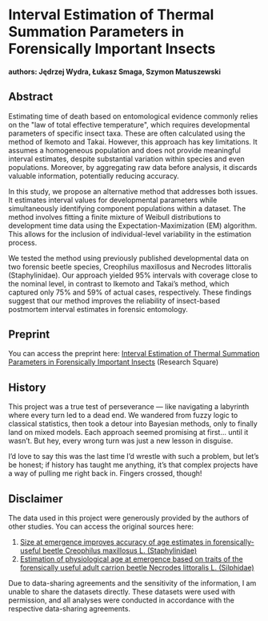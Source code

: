 # Interval Estimation of Thermal Summation Parameters in Forensically Important Insects
#### authors: Jędrzej Wydra, Łukasz Smaga, Szymon Matuszewski

## Abstract
Estimating time of death based on entomological evidence commonly relies on the "law of total effective temperature", which requires developmental parameters of specific insect taxa. These are often calculated using the method of Ikemoto and Takai. However, this approach has key limitations. It assumes a homogeneous population and does not provide meaningful interval estimates, despite substantial variation within species and even populations. Moreover, by aggregating raw data before analysis, it discards valuable information, potentially reducing accuracy. 

In this study, we propose an alternative method that addresses both issues. It estimates interval values for developmental parameters while simultaneously identifying component populations within a dataset. The method involves fitting a finite mixture of Weibull distributions to development time data using the Expectation-Maximization (EM) algorithm. This allows for the inclusion of individual-level variability in the estimation process. 

We tested the method using previously published developmental data on two forensic beetle species, Creophilus maxillosus and Necrodes littoralis (Staphylinidae). Our approach yielded 95% intervals with coverage close to the nominal level, in contrast to Ikemoto and Takai’s method, which captured only 75% and 59% of actual cases, respectively. These findings suggest that our method improves the reliability of insect-based postmortem interval estimates in forensic entomology.

## Preprint
You can access the preprint here: [Interval Estimation of Thermal Summation Parameters in Forensically Important Insects](https://www.researchsquare.com/article/rs-6823516/v1) (Research Square)

## History
This project was a true test of perseverance — like navigating a labyrinth where every turn led to a dead end. We wandered from fuzzy logic to classical statistics, then took a detour into Bayesian methods, only to finally land on mixed models. Each approach seemed promising at first… until it wasn’t. But hey, every wrong turn was just a new lesson in disguise.

I’d love to say this was the last time I’d wrestle with such a problem, but let’s be honest; if history has taught me anything, it’s that complex projects have a way of pulling me right back in. Fingers crossed, though!

## Disclaimer
The data used in this project were generously provided by the authors of other studies. You can access the original sources here:

1. [Size at emergence improves accuracy of age estimates in forensically-useful beetle Creophilus maxillosus L. (Staphylinidae)](https://doi.org/10.1038/s41598-018-20796-1)
2. [Estimation of physiological age at emergence based on traits of the forensically useful adult carrion beetle Necrodes littoralis L. (Silphidae)](https://doi.org/10.1016/j.forsciint.2020.110407)

Due to data-sharing agreements and the sensitivity of the information, I am unable to share the datasets directly. These datasets were used with permission, and all analyses were conducted in accordance with the respective data-sharing agreements.


